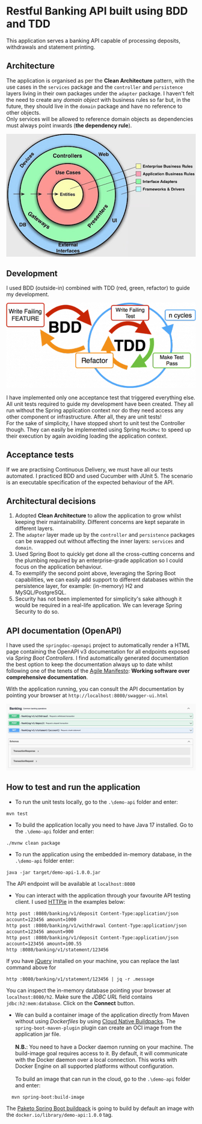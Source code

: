 # Restful Banking API built using BDD and TDD

This application serves a banking API capable of processing deposits, withdrawals and statement printing.

## Architecture
The application is organised as per the **Clean Architecture** pattern, with the use cases in the `services` package and the `controller` and `persistence` layers living in their own packages under the `adapter` package. I haven't felt the need to create any *domain object* with business rules so far but, in the future, they should live in the `domain` package and have no reference to other objects.  
Only services will be allowed to reference domain objects as dependencies must  always point inwards (**the dependency rule**).

![](./pictures/clean-architecture.jpg)

## Development

I used BDD (outside-in) combined with TDD (red, green, refactor) to guide my development.  

![](./pictures/bdd_with_tdd.png)

I have implemented only one acceptance test that triggered everything else. All unit tests required to guide my development have been created. They all run without the Spring application context nor do they need access any other component or infrastructure. After all, they are unit tests!  
For the sake of simplicity, I have stopped short to unit test the Controller though. They can easily be implemented using Spring `MockMvc` to speed up their execution by again avoiding loading the application context.

## Acceptance tests

If we are practising Continuous Delivery, we must have all our tests automated. I practiced BDD and used Cucumber with JUnit 5. The scenario is an executable specification of the expected behaviour of the API.  
  
## Architectural decisions
1. Adopted **Clean Architecture** to allow the application to grow whilst keeping their maintainability. Different concerns are kept separate in different layers.
1. The `adapter` layer made up by the `controller` and `persistence` packages can be swapped out without affecting the inner layers: `services` and `domain`.
1. Used Spring Boot to quickly get done all the cross-cutting concerns and the plumbing required by an enterprise-grade application so I could focus on the application behaviour.
1. To exemplify the second point above, leveraging the Spring Boot capabilities, we can easily add support to different databases within the persistence layer, for example: (in-memory) H2 and MySQL/PostgreSQL.
1. Security has not been implemented for simplicity's sake  although it would be required in a real-life application. We can leverage Spring Security to do so.

## API documentation (OpenAPI)

I have used the `springdoc-openapi` project to automatically render a HTML page containing the OpenAPI v3 documentation for all endpoints exposed via *Spring Boot Controllers*.
I find automatically generated documentation the best option to keep the documentation always up to date whilst following one of the tenets of the [Agile Manifesto](https://agilemanifesto.org/): **Working software over comprehensive documentation**.  
  
With the application running, you can consult the API documentation by pointing your browser at `http://localhost:8080/swagger-ui.html`

![](./pictures/open-api.jpg)


## How to test and run the application

- To run the unit tests locally, go to the `.\demo-api` folder and enter:
```
mvn test
```

- To build the application locally you need to have Java 17 installed. Go to the `.\demo-api` folder and enter:
```  
./mvnw clean package
```
- To run the application using the embedded in-memory database, in the `.\demo-api` folder enter:
```
java -jar target/demo-api-1.0.0.jar
```
  The API endpoint will be available at `localhost:8080`

- You can interact with the application through your favourite API testing client. I used [HTTPie](https://httpie.io/) in the examples below:
```
http post :8080/banking/v1/deposit Content-Type:application/json account=123456 amount=1000
http post :8080/banking/v1/withdrawal Content-Type:application/json account=123456 amount=900
http post :8080/banking/v1/deposit Content-Type:application/json account=123456 amount=100.55
http :8080/banking/v1/statement/123456
```
  If you have [jQuery](https://jquery.com/download/) installed on your machine, you can replace the last command above for 
```
http :8080/banking/v1/statement/123456 | jq -r .message
```

  You can inspect the in-memory database pointing your browser at `localhost:8080/h2`. Make sure the *JDBC URL* field contains `jdbc:h2:mem:database`. Click on the **Connect** button.


- We can build a container image of the application directly from Maven without using *Dockerfiles* by using [Cloud Native Buildpacks](https://buildpacks.io/). The `spring-boot-maven-plugin` plugin can create an OCI image from the application jar file.  
  <br>
  **N.B.**: You need to have a Docker daemon running on your machine. The build-image goal requires access to it. By default, it will communicate with the Docker daemon over a local connection.
  This works with Docker Engine on all supported platforms without configuration.  
  <br>
  To build an image that can run in the cloud, go to the `.\demo-api` folder and enter:
```
  mvn spring-boot:build-image
```
  The [Paketo Spring Boot buildpack](https://github.com/paketo-buildpacks/spring-boot) is going to build by default an image with the `docker.io/library/demo-api:1.0.0` tag.

 



